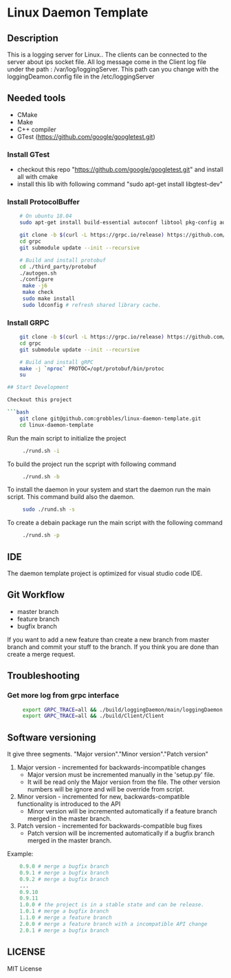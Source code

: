 # Linux Daemon Template

## Description

This is a logging server for Linux.. The clients can be connected to the server about ips socket file. All log message come in the Client log file under the path : /var/log/loggingServer. This path can you change with the loggingDeamon.config file in the /etc/loggingServer

## Needed tools

-   CMake
-   Make
-   C++ compiler
-   GTest (https://github.com/google/googletest.git)

### Install GTest

-   checkout this repo "https://github.com/google/googletest.git" and install all with cmake
-   install this lib with following command "sudo apt-get install libgtest-dev"

### Install ProtocolBuffer

```bash
    # On ubuntu 18.04
    sudo apt-get install build-essential autoconf libtool pkg-config automake curl

    git clone -b $(curl -L https://grpc.io/release) https://github.com/grpc/grpc
    cd grpc
    git submodule update --init --recursive

    # Build and install protobuf
    cd ./third_party/protobuf
    ./autogen.sh
    ./configure
     make -j6
     make check
     sudo make install
     sudo ldconfig # refresh shared library cache.
```

### Install GRPC

````bash
    git clone -b $(curl -L https://grpc.io/release) https://github.com/grpc/grpc
    cd grpc
    git submodule update --init --recursive

    # Build and install gRPC
    make -j `nproc` PROTOC=/opt/protobuf/bin/protoc
    su

## Start Development

Checkout this project

```bash
    git clone git@github.com:grobbles/linux-daemon-template.git
    cd linux-daemon-template
````

Run the main script to initialize the project

```bash
     ./rund.sh -i
```

To build the project run the scpript with following command

```bash
     ./rund.sh -b
```

To install the daemon in your system and start the daemon run the main script. This command build also the daemon.

```bash
     sudo ./rund.sh -s
```

To create a debain package run the main script with the following command

```bash
     ./rund.sh -p
```

## IDE

The daemon template project is optimized for visual studio code IDE.

## Git Workflow

-   master branch
-   feature branch
-   bugfix branch

If you want to add a new feature than create a new branch from master branch and commit your stuff to the branch. If you think you are done than create a merge request.

## Troubleshooting

### Get more log from grpc interface

```bash
     export GRPC_TRACE=all && ./build/loggingDaemon/main/loggingDaemon
     export GRPC_TRACE=all && ./build/Client/Client
```

## Software versioning

It give three segments. "Major version"."Minor version"."Patch version"

1. Major version - incremented for backwards-incompatible changes
    - Major version must be incremented manually in the 'setup.py' file.
    - It will be read only the Major version from the file. The other version numbers will be ignore and will be override from script.
2. Minor version - incremented for new, backwards-compatible functionality is introduced to the API
    - Minor version will be incremented automatically if a feature branch merged in the master branch.
3. Patch version - incremented for backwards-compatible bug fixes
    - Patch version will be incremented automatically if a bugfix branch merged in the master branch.

Example:

```python
    0.9.0 # merge a bugfix branch
    0.9.1 # merge a bugfix branch
    0.9.2 # merge a bugfix branch
    ...
    0.9.10
    0.9.11
    1.0.0 # the project is in a stable state and can be release.
    1.0.1 # merge a bugfix branch
    1.1.0 # merge a feature branch
    2.0.0 # merge a feature branch with a incompatible API change
    2.0.1 # merge a bugfix branch
```

## LICENSE

MIT License
